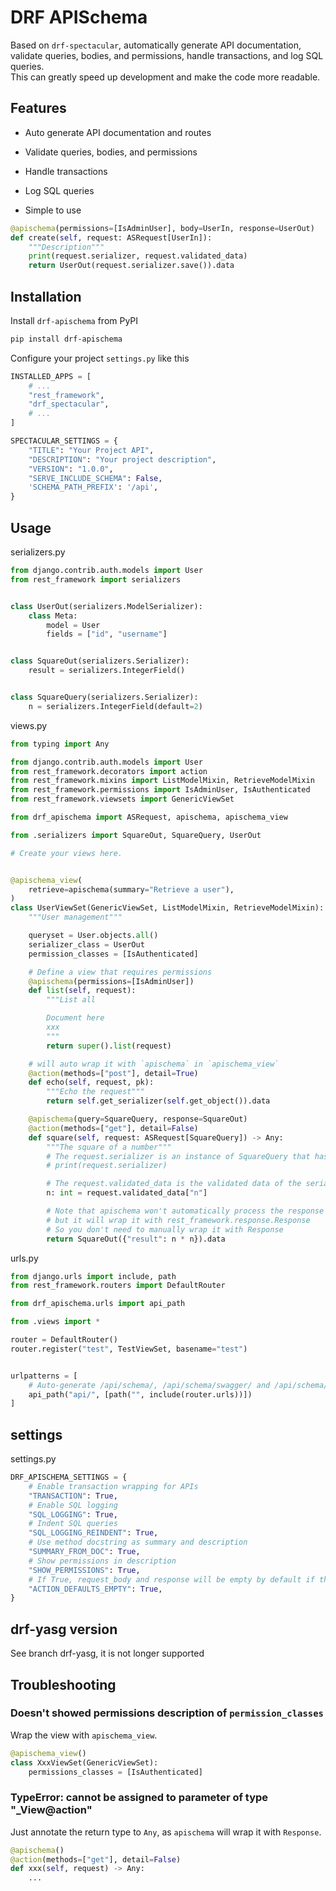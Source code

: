 # DRF APISchema

Based on `drf-spectacular`, automatically generate API documentation, validate queries, bodies, and permissions, handle transactions, and log SQL queries.  
This can greatly speed up development and make the code more readable.

## Features

- Auto generate API documentation and routes

- Validate queries, bodies, and permissions

- Handle transactions

- Log SQL queries

- Simple to use

```python
@apischema(permissions=[IsAdminUser], body=UserIn, response=UserOut)
def create(self, request: ASRequest[UserIn]):
    """Description"""
    print(request.serializer, request.validated_data)
    return UserOut(request.serializer.save()).data
```

## Installation

Install `drf-apischema` from PyPI

```bash
pip install drf-apischema
```

Configure your project `settings.py` like this

```py
INSTALLED_APPS = [
    # ...
    "rest_framework",
    "drf_spectacular",
    # ...
]

SPECTACULAR_SETTINGS = {
    "TITLE": "Your Project API",
    "DESCRIPTION": "Your project description",
    "VERSION": "1.0.0",
    "SERVE_INCLUDE_SCHEMA": False,
    'SCHEMA_PATH_PREFIX': '/api',
}
```

## Usage

serializers.py

```python
from django.contrib.auth.models import User
from rest_framework import serializers


class UserOut(serializers.ModelSerializer):
    class Meta:
        model = User
        fields = ["id", "username"]


class SquareOut(serializers.Serializer):
    result = serializers.IntegerField()


class SquareQuery(serializers.Serializer):
    n = serializers.IntegerField(default=2)
```

views.py

```python
from typing import Any

from django.contrib.auth.models import User
from rest_framework.decorators import action
from rest_framework.mixins import ListModelMixin, RetrieveModelMixin
from rest_framework.permissions import IsAdminUser, IsAuthenticated
from rest_framework.viewsets import GenericViewSet

from drf_apischema import ASRequest, apischema, apischema_view

from .serializers import SquareOut, SquareQuery, UserOut

# Create your views here.


@apischema_view(
    retrieve=apischema(summary="Retrieve a user"),
)
class UserViewSet(GenericViewSet, ListModelMixin, RetrieveModelMixin):
    """User management"""

    queryset = User.objects.all()
    serializer_class = UserOut
    permission_classes = [IsAuthenticated]

    # Define a view that requires permissions
    @apischema(permissions=[IsAdminUser])
    def list(self, request):
        """List all

        Document here
        xxx
        """
        return super().list(request)

    # will auto wrap it with `apischema` in `apischema_view`
    @action(methods=["post"], detail=True)
    def echo(self, request, pk):
        """Echo the request"""
        return self.get_serializer(self.get_object()).data

    @apischema(query=SquareQuery, response=SquareOut)
    @action(methods=["get"], detail=False)
    def square(self, request: ASRequest[SquareQuery]) -> Any:
        """The square of a number"""
        # The request.serializer is an instance of SquareQuery that has been validated
        # print(request.serializer)

        # The request.validated_data is the validated data of the serializer
        n: int = request.validated_data["n"]

        # Note that apischema won't automatically process the response with the declared response serializer,
        # but it will wrap it with rest_framework.response.Response
        # So you don't need to manually wrap it with Response
        return SquareOut({"result": n * n}).data
```

urls.py

```python
from django.urls import include, path
from rest_framework.routers import DefaultRouter

from drf_apischema.urls import api_path

from .views import *

router = DefaultRouter()
router.register("test", TestViewSet, basename="test")


urlpatterns = [
    # Auto-generate /api/schema/, /api/schema/swagger/ and /api/schema/redoc/ for documentation
    api_path("api/", [path("", include(router.urls))])
]
```

## settings

settings.py

```python
DRF_APISCHEMA_SETTINGS = {
    # Enable transaction wrapping for APIs
    "TRANSACTION": True,
    # Enable SQL logging
    "SQL_LOGGING": True,
    # Indent SQL queries
    "SQL_LOGGING_REINDENT": True,
    # Use method docstring as summary and description
    "SUMMARY_FROM_DOC": True,
    # Show permissions in description
    "SHOW_PERMISSIONS": True,
    # If True, request_body and response will be empty by default if the view is action decorated
    "ACTION_DEFAULTS_EMPTY": True,
}
```

## drf-yasg version

See branch drf-yasg, it is not longer supported

## Troubleshooting

### Doesn't showed permissions description of `permission_classes`

Wrap the view with `apischema_view`.

```python
@apischema_view()
class XxxViewSet(GenericViewSet):
    permissions_classes = [IsAuthenticated]
```

### TypeError: cannot be assigned to parameter of type "_View@action"

Just annotate the return type to `Any`, as `apischema` will wrap it with `Response`.

```python
@apischema()
@action(methods=["get"], detail=False)
def xxx(self, request) -> Any:
    ...
```
